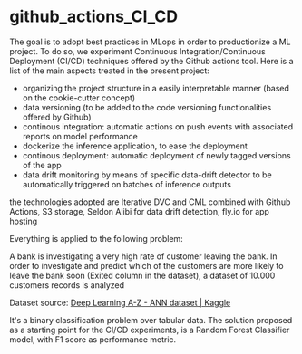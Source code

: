 # github_actions_CI_CD

The goal is to adopt best practices in MLops in order to productionize a ML project. To do so, we experiment Continuous Integration/Continuous Deployment (CI/CD) techniques offered by the Github actions tool. Here is a list of the main aspects treated in the present project:

* organizing the project structure in a easily interpretable manner (based on the cookie-cutter concept)
* data versioning (to be added to the code versioning functionalities offered by Github)
* continous integration: automatic actions on push events with associated reports on model performance
* dockerize the inference application, to ease the deployment
* continous deployment: automatic deployment of newly tagged versions of the app
* data drift monitoring by means of specific data-drift detector to be automatically triggered on batches of inference outputs

the technologies adopted are Iterative DVC and CML combined with Github Actions, S3 storage, Seldon Alibi for data drift detection, fly.io for app hosting

Everything is applied to the following problem:

A bank is investigating a very high rate of customer leaving the bank. In order to investigate and predict which of the customers are more likely to leave the bank soon (Exited column in the dataset), a dataset of 10.000 customers records is analyzed

Dataset source: [Deep Learning A-Z - ANN dataset | Kaggle](https://www.kaggle.com/datasets/filippoo/deep-learning-az-ann)

It's a binary classification problem over tabular data. The solution proposed as a starting point for the CI/CD experiments, is a Random Forest Classifier model, with F1 score as performance metric.
